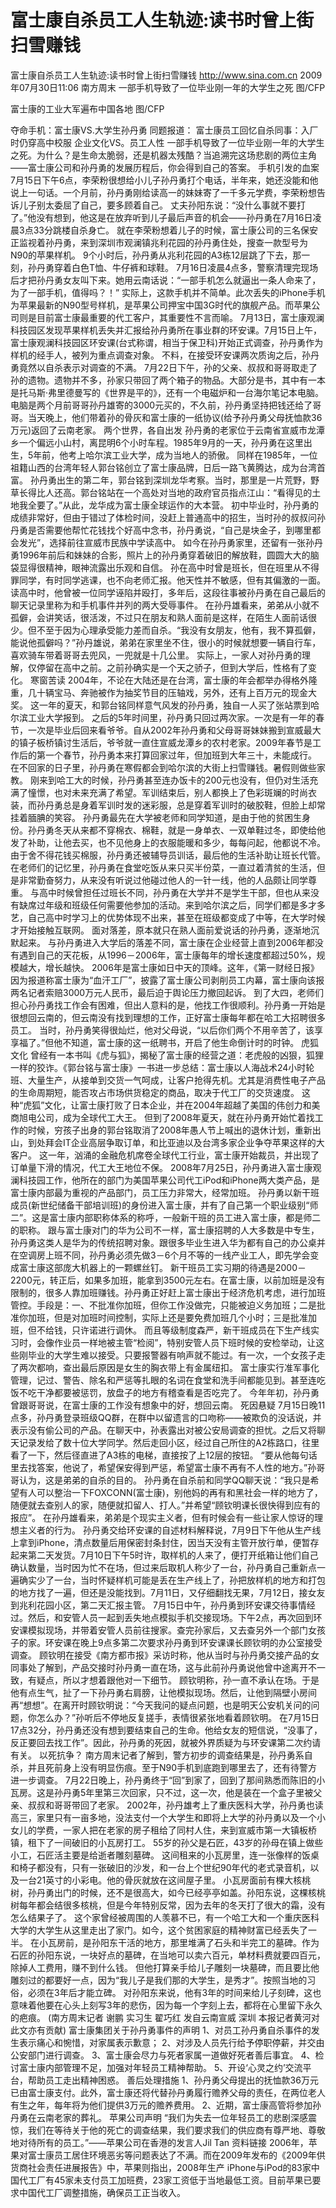 # 富士康自杀员工人生轨迹:读书时曾上街扫雪赚钱

富士康自杀员工人生轨迹:读书时曾上街扫雪赚钱
http://www.sina.com.cn  2009年07月30日11:06  南方周末
一部手机导致了一位毕业刚一年的大学生之死 图/CFP

富士康的工业大军遍布中国各地 图/CFP

夺命手机：富士康VS.大学生孙丹勇
   同题报道：
富士康员工回忆自杀同事：入厂时仍穿高中校服
企业文化VS。员工人性
一部手机导致了一位毕业刚一年的大学生之死。为什么？是生命太脆弱，还是机器太残酷？当追溯完这场悲剧的两位主角——富士康公司和孙丹勇的发展历程后，你会得到自己的答案。
手机引发的血案
7月15日下午6点，李荣粉很想给小儿子孙丹勇打个电话，半年来，她还没能和他说上一句话。一个月前，孙丹勇刚给读高一的妹妹寄了一千多元学费，李荣粉想告诉儿子别太委屈了自己，要多顾着自己。
丈夫孙阳东说：“没什么事就不要打了。”他没有想到，他这是在放弃听到儿子最后声音的机会——孙丹勇在7月16日凌晨3点33分跳楼自杀身亡。
就在李荣粉想着儿子的时候，富士康公司的三名保安正监视着孙丹勇，来到深圳市观澜镇兆利花园的孙丹勇住处，搜查一款型号为N90的苹果样机。
9个小时后，孙丹勇从兆利花园的A3栋12层跳了下去，那一刻，孙丹勇穿着白色T恤、牛仔裤和球鞋。
7月16日凌晨4点多，警察清理完现场后才把孙丹勇女友叫下来。她用云南话说：“一部手机怎么就逼出一条人命来了，为了一部手机，值得吗？！”
实际上，这款手机并不简单。此次丢失的iPhone手机为苹果最新的N90型号样机，是苹果公司押宝中国3G时代的旗舰产品。而苹果公司则是目前富士康最重要的代工客户，其重要性不言而喻。
7月13日，富士康观澜科技园区发现苹果样机丢失并汇报给孙丹勇所在事业群的环安课。7月15日上午，富士康观澜科技园区环安课(台式称谓，相当于保卫科)开始正式调查，孙丹勇作为样机的经手人，被列为重点调查对象。
不料，在接受环安课两次质询之后，孙丹勇竟然以自杀表示对调查的不满。
7月22日下午，孙的父亲、叔叔和哥哥取走了孙的遗物。遗物并不多，孙家只带回了两个箱子的物品。大部分是书，其中有一本是托马斯·弗里德曼写的《世界是平的》，还有一个电磁炉和一台海尔笔记本电脑。电脑是两个月前哥哥孙丹雄寄的3000元买的，不久前，孙丹勇坚持把钱还给了哥哥。当天晚上，他们带着孙的骨灰和富士康的一纸协议(给予孙丹勇父母抚恤款36万元)返回了云南老家。
两个世界，各自出发
孙丹勇的老家位于云南省宣威市龙潭乡一个偏远小山村，离昆明6个小时车程。1985年9月的一天，孙丹勇在这里出生，5年前，他考上哈尔滨工业大学，成为当地人的骄傲。
同样在1985年，一位祖籍山西的台湾年轻人郭台铭创立了富士康品牌，日后一路飞黄腾达，成为台湾首富。
孙丹勇出生的第二年，郭台铭到深圳龙华考察。当时，那里是一片荒野，野草长得比人还高。郭台铭站在一个高处对当地的政府官员指点江山：“看得见的土地我全要了。”从此，龙华成为富士康全球运作的大本营。
初中毕业时，孙丹勇的成绩非常好，但由于错过了体检时间，没赶上普通高中的招生，当时孙的叔叔问孙丹勇是否需要他帮忙花钱找个好高中念书，孙丹勇说，“自己是块金子，到哪里都会发光”，选择前往宣威市民族中学读高中。
如今在孙丹勇家里，还留有一张孙丹勇1996年前后和妹妹的合影，照片上的孙丹勇穿着破旧的解放鞋，圆圆大大的脑袋显得很精神，眼神流露出乐观和自信。
孙在高中时曾是班长，但在班里从不得罪同学，有时同学逃课，也不向老师汇报。他天性并不敏感，但有其偏激的一面。读高中时，他曾被一位同学诬陷并殴打，多年后，这段往事被孙丹勇在自己最后的聊天记录里称为和手机事件并列的两大受辱事件。
在孙丹雄看来，弟弟从小就不孤僻，会讲笑话，很活泼，不过只在朋友和熟人面前是这样，在陌生人面前话很少。但不至于因为心理承受能力差而自杀。“我没有女朋友，他有，我不算孤僻，能说他孤僻吗？”孙丹雄说，弟弟在家里坐不住，很小的时候就想要一辆自行车，喜欢骑车带着哥哥去兜风，一兜就是十几公里。
实际上，一家人对孙丹勇的理解，仅停留在高中之前。之前孙确实是一个天之骄子，但到大学后，性格有了变化。
寒窗苦读
2004年，不论在大陆还是在台湾，富士康的年会都举办得格外隆重，几十辆宝马、奔驰被作为抽奖节目的压轴戏，另外，还有上百万元的现金大奖。
这一年的夏天，和郭台铭同样意气风发的孙丹勇，独自一人买了张站票到哈尔滨工业大学报到。
之后的5年时间里，孙丹勇只回过两次家。一次是有一年的春节，一次是毕业后回来看爷爷。自从2002年孙丹勇和父母哥哥妹妹搬到宣威最大的镇子板桥镇讨生活后，爷爷就一直住宣威龙潭乡的农村老家。2009年春节是工作后的第一个春节，孙丹勇本来打算回家过年，但加班到大年三十，未能成行。
在不回家的日子里，孙丹勇在寒假都会到哈尔滨的大街上扫雪赚钱。暑假则做些家教。
刚来到哈工大的时候，孙丹勇甚至连办饭卡的200元也没有，但仍对生活充满了憧憬，也对未来充满了希望。军训结束后，别人都换上了色彩斑斓的时尚衣装，而孙丹勇总是身着军训时发的迷彩服，总是穿着军训时的破胶鞋，但脸上却常挂着腼腆的笑容。
孙丹勇最先在大学被老师和同学知道，是由于他的贫困生身份。孙丹勇冬天从来都不穿棉衣、棉鞋，就是一身单衣、一双单鞋过冬，即使给他发了补助，让他去买，也不见他身上的衣服能暖和多少，每每问起，他都说不冷。由于舍不得花钱买棉服，孙丹勇还被辅导员训话，最后他的生活补助让班长代管。
在老师们的记忆里，孙丹勇在食堂吃饭从来只买半份菜，一直过着清贫的生活，但是非常勤奋努力，从来没有听说过他碰过他人的一针一线，他的人品颇让同学尊重。
与高中时候曾担任过班长不同，孙丹勇在大学并不是学生干部，但也从来没有缺席过年级和班级任何需要他参加的活动。来到哈尔滨之后，同学们都是多才多艺，自己高中时学习上的优势体现不出来，甚至在班级都变成了中等，在大学时候才开始接触互联网。
面对落差，原本就只在熟人面前爱说话的孙丹勇，逐渐地沉默起来。
与孙丹勇进入大学后的落差不同，富士康在企业经营上直到2006年都没有遇到自己的天花板，从1996－2006年，富士康每年的增长速度都超过50%，规模越大，增长越快。
2006年是富士康如日中天的顶峰。这年，《第一财经日报》因为报道称富士康为“血汗工厂”，披露了富士康公司剥削员工内幕，富士康向该报两名记者索赔3000万元人民币，最后迫于舆论压力撤回起诉。
到了大四，老师们担心孙丹勇找工作会有困难，但出人意料的是，他找工作很顺利。孙丹勇一开始是很想回云南的，但云南没有找到理想的工作，正好富士康每年都在哈工大招聘很多员工。
当时，孙丹勇笑得很灿烂，他对父母说，“以后你们两个不用辛苦了，该享享福了。”但他不知道，富士康的这一纸聘书，开启了他生命倒计时的时钟。
虎狐文化
曾经有一本书叫《虎与狐》，揭秘了富士康的经营之道：老虎般的凶狠，狐狸一样的狡诈。《郭台铭与富士康》一书进一步总结：富士康以人海战术24小时轮班、大量生产，从接单到交货一气呵成，让客户抢得先机。尤其是消费性电子产品的生命周期短，能否攻占市场供货稳定的商品，取决于代工厂的交货速度。
这种“虎狐”文化，让富士康打败了日本企业，并在2004年超越了美国的伟创力和美商旭电公司，成为全球代工大王。
但到了2008年夏天，就在孙丹勇开始忙着找工作的时候，穷孩子出身的郭台铭取消了2008年愚人节上喊出的退休计划，重新出山，到处拜会IT企业高层争取订单，和比亚迪以及台湾多家企业争夺苹果这样的大客户。
这一年，汹涌的金融危机席卷全球代工行业，富士康开始裁员，并出现了订单量下滑的情况，代工大王地位不保。
2008年7月25日，孙丹勇进入富士康观澜科技园工作，他所在的部门为美国苹果公司代工iPod和iPhone两大类产品，是富士康内部最为重视的产品部门，员工压力非常大，经常加班。
孙丹勇以新干班成员(新世纪储备干部培训班)的身份进入富士康，并有了自己第一个职业级别“师二”。这是富士康内部职称体系的称呼，一般新干班的员工进入富士康，都是师二的职称。
跟与富士康对门的华为公司不一样，富士康招聘的人大多数是中专生，孙丹勇这类人是华为的传统招聘对象。跟很多毕业生进入华为都有自己的办公桌并在空调房上班不同，孙丹勇必须先做3－6个月不等的一线产业工人，即先学会变成富士康这部庞大机器上的一颗螺丝钉。
新干班员工实习期的待遇是2000－2200元，转正后，如果多加班，能拿到3500元左右。在富士康，以前加班是没有限制的，很多人靠加班赚钱。孙丹勇正好赶上富士康出于经济危机考虑，进行加班管控。手段是：一、不批准你加班，但你工作没做完，只能被迫义务加班；二是批准你加班，但是对加班时间控制，实际上还是要免费加班几个小时；三是批准加班，但不给钱，只许诺进行调休。
而且等级制度森严，新干班成员在下生产线实习时，会像作业员一样地被主管“检阅”，特别安管人员下班时候的安检举动，让这些刚毕业的大学生难以接受。只要报警器有响声就不能过。有一次，一个女孩子走了两次都响，查出最后原因是女生的胸衣带上有金属纽扣。
富士康实行准军事化管理，记过、警告、除名和严惩等扎眼的名词在食堂和洗手间都能见到。甚至连吃饭不吃干净都要被惩罚，放盘子的地方有稽查看是否吃完了。
今年年初，孙丹勇曾跟哥哥说，在富士康的工作没有想象中的好，想回云南。
死因悬疑
7月15日晚11点多，孙丹勇登录班级QQ群，在群中以留遗言的口吻称——被欺负的没话说，并表示没有偷公司的产品。在聊天中，孙表露出对被公安局调查的担忧。之后又将聊天记录发给了数十位大学同学。然后走回小区，经过自己所住的A2栋路口，往里看了一下，然后径直进了A3栋的电梯，直接按了上12层的按钮。
“要从他每句话里去找答案，他说了，希望保安得到严惩，希望富士康不再有不人性的地方。”孙哥哥认为，这是弟弟的自杀的目的。
孙丹勇在自杀前和同学QQ聊天说：“我只是希望有人可以整治一下FOXCONN(富士康)，别他妈的再有和黑社会一样的地方了，随便就去查别人的家，随便就扣留人、打人。”并希望“顾钦明课长很快得到应有的报应”。
在孙丹雄看来，弟弟是个现实主义者，但有时候会有一些让家人惊讶的理想主义者的行为。
孙丹勇交给环安课的自述材料解释说，7月9日下午他从生产线上拿到iPhone，清点数量后用保密封条封住，因当天没有主管开放行单，便暂存起来第二天发货。7月10日下午5时许，取样机的人来了，便打开纸箱让他们自己确认数量，当时因为忙不在场，但过来后取机人称少了一台，孙丹勇自己重新点一遍确实少了一台，当时怀疑样机可能是丢在生产线上了，孙把放样机的地方和打包的地方找了一遍，但还是没能找到。7月11日，又仔细翻找无果，7月12日，接女友到兆利花园小区，第二天汇报主管。
7月15日中午，孙丹勇到环安课交待事情经过。然后，和安管人员一起到丢失地点模拟手机交接现场。下午2点，再次回到环安课模拟现场，并带着安管人员前往搜家。查完孙家后，又去查另外一个部门女孩子的家。环安课在晚上9点多第二次要求孙丹勇到环安课课长顾钦明的办公室接受调查。
顾钦明在接受《南方都市报》采访时称，他从当时与孙丹勇交接产品的女同事处了解到，产品交接时孙丹勇一直在场，这与此前孙丹勇说他曾中途离开不一致，有疑点，所以才想着跟他对一下细节。
顾钦明称，孙一直不承认在场。于是他有点生气，扯了一下孙丹勇右肩膀，让他模拟现场。然后，让他到隔壁小房间再“想想”。在离开时顾钦明说：“今天我问的疑点问题，也是明天公安机关问的问题，你怎么办？”孙听后不停地反复搓手，表情很紧张地看着顾钦明。
在7月15日17点32分，孙丹勇还没有想到要结束自己的生命。他给女友的短信说，“没事了，反正要回去找工作”。因此，孙丹勇的死因，就被外界质疑为与环安课第二次约请有关。
以死抗争？
南方周末记者了解到，警方初步的调查结果是，孙丹勇系自杀，并且死前身上没有明显伤痕。至于N90手机到底跑到哪里去了，还有待警方进一步调查。
7月22日晚上，孙丹勇终于“回”到家了，回到了那间熟悉而陈旧的小瓦房。这是孙丹勇5年里第三次回家，只不过，这一次，他是装在一个盒子里被父亲、叔叔和哥哥带回了老家。
2002年，孙丹雄考上了重庆医科大学，孙丹勇也读高三，家里只有一亩多地，没法支付一个大学生和即将上大学的孙丹勇以及一个小女儿的学费，一家人把在老家的房子租给了同村人住，来到宣威市第一大镇板桥镇，租下了一间破旧的小瓦房打工。
55岁的孙父是石匠，43岁的孙母在镇上做些小工，石匠活主要是给逝者雕刻墓碑。
这间租来的小瓦房里，连一张像样的饭桌和椅子都没有，只有一张破旧的沙发，和一台上个世纪90年代的老式录音机，以及一台21英寸的小彩电。他的骨灰就放在这间屋子里。
小瓦房面前有棵大核桃树，孙丹勇出门的时候，还不是很高大，如今已经亭亭如盖。孙阳东说，这棵核桃树每年都会结很多核桃，但是今年特别反常，因为去年的冬天打了很大的霜，没有怎么结果子了。
这个家曾经被周围的人羡慕不已，有一个哈工大和一个重庆医科大学的大学生从这里走出了家门。如今，这个贫困家庭的精神财富已经丢失了一半。
在小瓦房前，是孙阳东干活的地方，那里堆满了石头和半完工的墓碑。作为石匠的孙阳东说，一块好点的墓碑，在当地可以卖六百元，单材料费就要四百元，除掉人工费用，赚不到什么钱。
但他打算亲手给儿子雕刻一块墓碑，而且要比他雕刻过的都要好一点，因为“我儿子是我们那的大学生，是秀才”。按照当地的习俗，必须在3年后才能立碑。
对孙阳东来说，他有3年的时间来给儿子刻碑，这也意味着他要在心头上刻写3年的悲伤，因为每一个字刻上去，都将在心里留下永久的疤痕。
(南方周末记者 谢鹏 实习生 翟巧红 发自云南宣威 深圳 本报记者黄河对此文亦有贡献)
富士康集团关于孙丹勇事件的声明
1、对员工孙丹勇自杀事件的发生表示痛心和惋惜，对家属表示歉意；
2、对涉及人员先行给予停职停薪，并交由公安部门进行调查。
3、富士康会尽力与死者家属一道做好死者善后事宜。
4、检讨富士康内部管理不足，加强对年轻员工精神帮助。
5、开设‘心灵之约’交流平台，帮助员工走出精神困惑。
善后处理措施
1、孙丹勇父母提出的抚恤款36万元已由富士康支付。此外，富士康还将代替孙丹勇履行赡养父母的责任，在两位老人有生之年，每年将为他们提供3万元的赡养费用。
2、近期，富士康高管将参加孙丹勇在云南老家的葬礼。
苹果公司声明
“我们为失去一位年轻员工的悲剧深感震惊，我们在等待关于他的死亡的调查结果，我们要求我们的供应商有尊严地、尊敬地对待所有的员工。”——苹果公司在香港的发言人Jil Tan
资料链接
2006年，苹果对富士康员工居住环境恶劣等问题表达了不满。而在2009年发布的《2009年供货商社会责任进展报告》中，苹果则指出，2008年生产 iPhone与iPod的83家中国代工厂有45家未支付员工加班费，23家工资低于当地最低工资。目前苹果已要求中国代工厂调整措施，确保员工正当收入。

